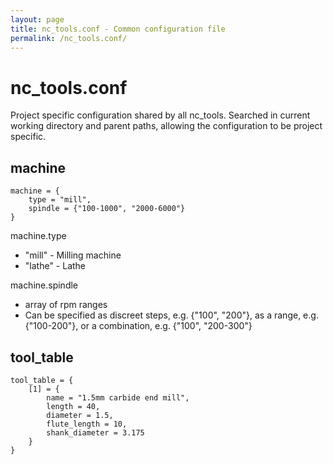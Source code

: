 ```yaml
---
layout: page
title: nc_tools.conf - Common configuration file
permalink: /nc_tools.conf/
---
```


nc_tools.conf
=============

Project specific configuration shared by all nc_tools. Searched in current working directory and parent paths, allowing
the configuration to be project specific.

machine
-------

```
machine = {
    type = "mill",
    spindle = {"100-1000", "2000-6000"}
}
```

machine.type

 - "mill" - Milling machine
 - "lathe" - Lathe

machine.spindle

- array of rpm ranges
 - Can be specified as discreet steps, e.g. {"100", "200"}, as a range, e.g. {"100-200"}, or a combination, e.g. {"100",
   "200-300"}

tool_table
----------

```
tool_table = {
    [1] = {
        name = "1.5mm carbide end mill",
        length = 40,
        diameter = 1.5,
        flute_length = 10,
        shank_diameter = 3.175
    }
}
```
